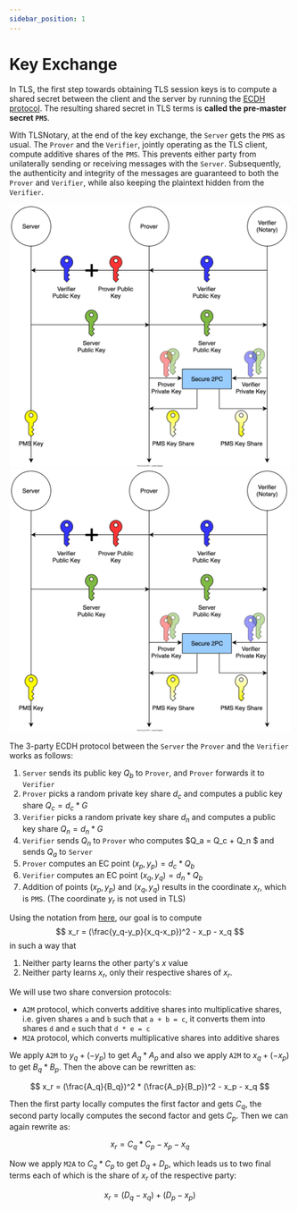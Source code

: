 ```yaml
---
sidebar_position: 1
---
```

# Key Exchange

In TLS, the first step towards obtaining TLS session keys is to compute a shared secret between the client and the server by running the [ECDH protocol](https://en.wikipedia.org/wiki/Elliptic-curve_Diffie–Hellman). The resulting shared secret in TLS terms is **called the pre-master secret `PMS`**.

With TLSNotary, at the end of the key exchange, the `Server` gets the `PMS` as usual. The `Prover` and the `Verifier`, jointly operating as the TLS client, compute additive shares of the `PMS`. This prevents either party from unilaterally sending or receiving messages with the `Server`. Subsequently, the authenticity and integrity of the messages are guaranteed to both the `Prover` and `Verifier`, while also keeping the plaintext hidden from the `Verifier`.

![](../../diagrams/light/key_exchange.svg#gh-light-mode-only)
![](../../diagrams/dark/key_exchange.svg#gh-dark-mode-only)

The 3-party ECDH protocol between the `Server` the `Prover` and the `Verifier` works as follows:


1. `Server` sends its public key $Q_b$ to `Prover`, and `Prover` forwards it to `Verifier`
2. `Prover` picks a random private key share $d_c$ and computes a public key share $Q_c = d_c * G$
3. `Verifier` picks a random private key share $d_n$ and computes a public key share $Q_n = d_n * G$
4. `Verifier` sends $Q_n$ to `Prover` who computes $Q_a = Q_c + Q_n $ and sends $Q_a$ to `Server`
5. `Prover` computes an EC point $(x_p, y_p) = d_c * Q_b$
6. `Verifier` computes an EC point $(x_q, y_q) = d_n * Q_b$
7. Addition of points $(x_p, y_p)$ and $(x_q, y_q)$ results in the coordinate $x_r$, which is `PMS`. (The coordinate $y_r$ is not used in TLS)


Using the notation from [here](https://en.wikipedia.org/wiki/Elliptic_curve_point_multiplication#Point_addition), our goal is to compute
$$
x_r = (\frac{y_q-y_p}{x_q-x_p})^2 - x_p - x_q
$$
in such a way that
1. Neither party learns the other party's $x$ value
2. Neither party learns $x_r$, only their respective shares of $x_r$.

We will use two share conversion protocols:

- `A2M` protocol, which converts additive shares into multiplicative shares, i.e. given shares `a` and `b` such that `a + b = c`, it converts them into shares `d` and `e` such that `d * e = c`    
- `M2A` protocol, which converts multiplicative shares into additive shares

We apply `A2M` to $y_q + (-y_p)$ to get $A_q * A_p$ and also we apply `A2M` to $x_q + (-x_p)$ to get $B_q * B_p$. Then the above can be rewritten as:

$$
x_r = (\frac{A_q}{B_q})^2 * (\frac{A_p}{B_p})^2 - x_p - x_q
$$

Then the first party locally computes the first factor and gets $C_q$, the second party locally computes the second factor and gets $C_p$. Then we can again rewrite as:

$$
x_r = C_q * C_p - x_p - x_q
$$

Now we apply `M2A` to $C_q * C_p$ to get $D_q + D_p$, which leads us to two final terms each of which is the share of $x_r$ of the respective party: 

$$
x_r = (D_q - x_q) + (D_p - x_p)
$$
